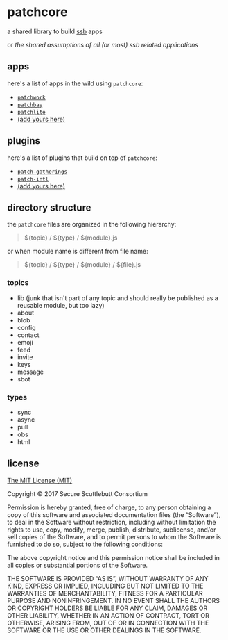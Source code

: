 # patchcore

a shared library to build [ssb](https://scuttlebot.io) apps

or _the shared assumptions of all (or most) ssb related applications_

## apps

here's a list of apps in the wild using `patchcore`:

- [`patchwork`](https://github.com/ssbc/patchwork)
- [`patchbay`](https://github.com/ssbc/patchbay)
- [`patchlite`](https://github.com/ssbc/patchlite)
- [(add yours here)](https://github.com/ssbc/patchcore/edit/master/README.md)

## plugins

here's a list of plugins that build on top of `patchcore`:

- [`patch-gatherings`](https://github.com/pietgeursen/patch-gatherings)
- [`patch-intl`](https://github.com/ssbc/patch-intl)
- [(add yours here)](https://github.com/ssbc/patchcore/edit/master/README.md)

## directory structure

the `patchcore` files are organized in the following hierarchy:

> ${topic} / ${type} / ${module}.js

or when module name is different from file name:

> ${topic} / ${type} / ${module} / ${file}.js

### topics

- lib (junk that isn't part of any topic and should really be published as a reusable module, but too lazy)
- about
- blob
- config
- contact
- emoji
- feed
- invite
- keys
- message
- sbot

### types

- sync
- async
- pull
- obs
- html

## license

[The MIT License (MIT)](https://mit-license.org/)

Copyright © 2017 Secure Scuttlebutt Consortium

Permission is hereby granted, free of charge, to any person obtaining a copy of this software and associated documentation files (the “Software”), to deal in the Software without restriction, including without limitation the rights to use, copy, modify, merge, publish, distribute, sublicense, and/or sell copies of the Software, and to permit persons to whom the Software is furnished to do so, subject to the following conditions:

The above copyright notice and this permission notice shall be included in all copies or substantial portions of the Software.

THE SOFTWARE IS PROVIDED “AS IS”, WITHOUT WARRANTY OF ANY KIND, EXPRESS OR IMPLIED, INCLUDING BUT NOT LIMITED TO THE WARRANTIES OF MERCHANTABILITY, FITNESS FOR A PARTICULAR PURPOSE AND NONINFRINGEMENT. IN NO EVENT SHALL THE AUTHORS OR COPYRIGHT HOLDERS BE LIABLE FOR ANY CLAIM, DAMAGES OR OTHER LIABILITY, WHETHER IN AN ACTION OF CONTRACT, TORT OR OTHERWISE, ARISING FROM, OUT OF OR IN CONNECTION WITH THE SOFTWARE OR THE USE OR OTHER DEALINGS IN THE SOFTWARE.
